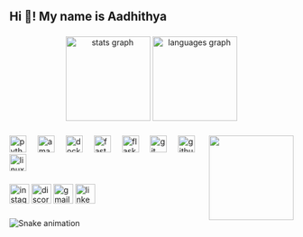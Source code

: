 <h2 align="left">Hi 👋! My name is Aadhithya</h2>

###

<div align="center">
  <img src="https://github-readme-stats.vercel.app/api?username=Aadhithya01&hide_title=false&hide_rank=false&show_icons=true&include_all_commits=true&count_private=true&disable_animations=false&theme=dracula&locale=en&hide_border=false" height="150" alt="stats graph"  />
  <img src="https://github-readme-stats.vercel.app/api/top-langs?username=Aadhithya01&locale=en&hide_title=false&layout=compact&card_width=320&langs_count=5&theme=dracula&hide_border=false" height="150" alt="languages graph"  />
</div>

###

<img align="right" height="150" src="https://media4.giphy.com/media/i4MAH84pqe2m2aVojc/giphy.webp?cid=ecf05e47fsxj3l7jv3ojf04to2hh5e2gl28l7jlcw3731nk6&ep=v1_gifs_search&rid=giphy.webp&ct=g"  />

###

<div align="left">
  <img src="https://cdn.jsdelivr.net/gh/devicons/devicon/icons/python/python-original.svg" height="30" alt="python logo"  />
  <img width="12" />
  <img src="https://cdn.jsdelivr.net/gh/devicons/devicon/icons/amazonwebservices/amazonwebservices-line-wordmark.svg" height="30" alt="amazonwebservices logo"  />
  <img width="12" />
  <img src="https://cdn.jsdelivr.net/gh/devicons/devicon/icons/docker/docker-original.svg" height="30" alt="docker logo"  />
  <img width="12" />
  <img src="https://cdn.jsdelivr.net/gh/devicons/devicon/icons/fastapi/fastapi-original.svg" height="30" alt="fastapi logo"  />
  <img width="12" />
  <img src="https://cdn.jsdelivr.net/gh/devicons/devicon/icons/flask/flask-original.svg" height="30" alt="flask logo"  />
  <img width="12" />
  <img src="https://cdn.jsdelivr.net/gh/devicons/devicon/icons/git/git-original.svg" height="30" alt="git logo"  />
  <img width="12" />
  <img src="https://cdn.jsdelivr.net/gh/devicons/devicon/icons/github/github-original.svg" height="30" alt="github logo"  />
  <img width="12" />
  <img src="https://cdn.jsdelivr.net/gh/devicons/devicon/icons/linux/linux-original.svg" height="30" alt="linux logo"  />
</div>

###

<div align="left">
  <img src="https://img.shields.io/static/v1?message=Instagram&logo=instagram&label=&color=E4405F&logoColor=white&labelColor=&style=for-the-badge" height="35" alt="instagram logo"  />
  <img src="https://img.shields.io/static/v1?message=Discord&logo=discord&label=&color=7289DA&logoColor=white&labelColor=&style=for-the-badge" height="35" alt="discord logo"  />
  <img src="https://img.shields.io/static/v1?message=Gmail&logo=gmail&label=&color=D14836&logoColor=white&labelColor=&style=for-the-badge" height="35" alt="gmail logo"  />
  <img src="https://img.shields.io/static/v1?message=LinkedIn&logo=linkedin&label=&color=0077B5&logoColor=white&labelColor=&style=for-the-badge" height="35" alt="linkedin logo"  />
</div>

###

<img src="https://raw.githubusercontent.com/Aadhithya01/Aadhithya01/output/snake.svg" alt="Snake animation" />

###
